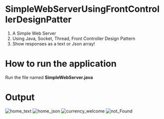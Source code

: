 # SimpleWebServerUsingFrontControllerDesignPatter

1. A Simple Web Server
2. Using Java, Socket, Thread, Front Controller Design Pattern
3. Show responses as a text or Json array!

# How to run the application
Run the file named <b>SimpleWebServer.java</b>

# Output
![home_text](https://user-images.githubusercontent.com/72871091/159130470-87666396-d67c-48d6-b35f-a54674971fad.png)
![home_json](https://user-images.githubusercontent.com/72871091/159155250-c142f3dd-c224-4bc3-9912-eae975ebd156.png)
![currency_welcome](https://user-images.githubusercontent.com/72871091/159130479-dbbe20fa-1d66-4535-8252-5e9e90b3dee9.png)
![not_Found](https://user-images.githubusercontent.com/72871091/159130482-dad656c9-c4a3-4ebf-91d4-847fd732fed6.png)

